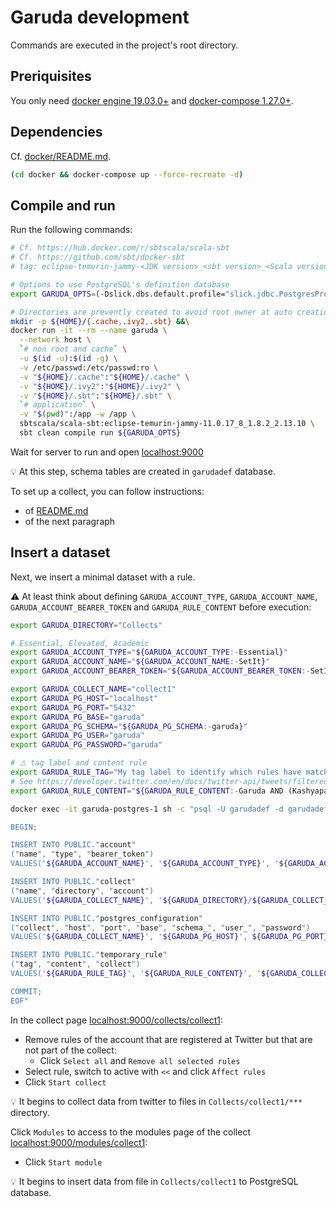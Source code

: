# Garuda development

Commands are executed in the project's root directory.

## Preriquisites

You only need [docker engine 19.03.0+](https://docs.docker.com/get-docker/) and [docker-compose 1.27.0+](https://docs.docker.com/compose/install/).

## Dependencies

Cf. [docker/README.md]().

```sh
(cd docker && docker-compose up --force-recreate -d)
```

## Compile and run

Run the following commands:
```sh
# Cf. https://hub.docker.com/r/sbtscala/scala-sbt
# Cf. https://github.com/sbt/docker-sbt
# tag: eclipse-temurin-jammy-<JDK version>_<sbt version>_<Scala version>

# Options to use PostgreSQL's definition database
export GARUDA_OPTS=(-Dslick.dbs.default.profile="slick.jdbc.PostgresProfile$" -Dslick.dbs.default.db.driver="org.postgresql.Driver" -Dslick.dbs.default.db.url="jdbc:postgresql://localhost:5432/garudadef?user=garudadef&password=garudadef")

# Directories are prevently created to avoid root owner at auto creation by bind mount with a non root container
mkdir -p ${HOME}/{.cache,.ivy2,.sbt} &&\
docker run -it --rm --name garuda \
  --network host \
  `# non root and cache` \
  -u $(id -u):$(id -g) \
  -v /etc/passwd:/etc/passwd:ro \
  -v "${HOME}/.cache":"${HOME}/.cache" \
  -v "${HOME}/.ivy2":"${HOME}/.ivy2" \
  -v "${HOME}/.sbt":"${HOME}/.sbt" \
  `# application` \
  -v "$(pwd)":/app -w /app \
  sbtscala/scala-sbt:eclipse-temurin-jammy-11.0.17_8_1.8.2_2.13.10 \
  sbt clean compile run ${GARUDA_OPTS}
```

Wait for server to run and open [localhost:9000]()

💡 At this step, schema tables are created in `garudadef` database.

To set up a collect, you can follow instructions:
* of [README.md]()
* of the next paragraph

## Insert a dataset

Next, we insert a minimal dataset with a rule.

⚠ At least think about defining `GARUDA_ACCOUNT_TYPE`, `GARUDA_ACCOUNT_NAME`, `GARUDA_ACCOUNT_BEARER_TOKEN` and `GARUDA_RULE_CONTENT` before execution:

```sh
export GARUDA_DIRECTORY="Collects"

# Essential, Elevated, Academic
export GARUDA_ACCOUNT_TYPE="${GARUDA_ACCOUNT_TYPE:-Essential}"
export GARUDA_ACCOUNT_NAME="${GARUDA_ACCOUNT_NAME:-SetIt}"
export GARUDA_ACCOUNT_BEARER_TOKEN="${GARUDA_ACCOUNT_BEARER_TOKEN:-SetIt}"

export GARUDA_COLLECT_NAME="collect1"
export GARUDA_PG_HOST="localhost"
export GARUDA_PG_PORT="5432"
export GARUDA_PG_BASE="garuda"
export GARUDA_PG_SCHEMA="${GARUDA_PG_SCHEMA:-garuda}"
export GARUDA_PG_USER="garuda"
export GARUDA_PG_PASSWORD="garuda"

# ⚠ tag label and content rule
export GARUDA_RULE_TAG="My tag label to identify which rules have matched"
# See https://developer.twitter.com/en/docs/twitter-api/tweets/filtered-stream/integrate/build-a-rule
export GARUDA_RULE_CONTENT="${GARUDA_RULE_CONTENT:-Garuda AND (Kashyapa OR Vinatâ)}"

docker exec -it garuda-postgres-1 sh -c "psql -U garudadef -d garudadef <<EOF

BEGIN;

INSERT INTO PUBLIC."account"
("name", "type", "bearer_token")
VALUES('${GARUDA_ACCOUNT_NAME}', '${GARUDA_ACCOUNT_TYPE}', '${GARUDA_ACCOUNT_BEARER_TOKEN}');

INSERT INTO PUBLIC."collect"
("name", "directory", "account")
VALUES('${GARUDA_COLLECT_NAME}', '${GARUDA_DIRECTORY}/${GARUDA_COLLECT_NAME}', '${GARUDA_ACCOUNT_NAME}');

INSERT INTO PUBLIC."postgres_configuration"
("collect", "host", "port", "base", "schema_", "user_", "password")
VALUES('${GARUDA_COLLECT_NAME}', '${GARUDA_PG_HOST}', ${GARUDA_PG_PORT}, '${GARUDA_PG_BASE}', '${GARUDA_PG_SCHEMA}', '${GARUDA_PG_USER}', '${GARUDA_PG_PASSWORD}');

INSERT INTO PUBLIC."temporary_rule"
("tag", "content", "collect")
VALUES('${GARUDA_RULE_TAG}', '${GARUDA_RULE_CONTENT}', '${GARUDA_COLLECT_NAME}');

COMMIT;
EOF"
```

In the collect page [localhost:9000/collects/collect1]():
- Remove rules of the account that are registered at Twitter but that are not part of the collect:
  - Click `Select all` and `Remove all selected rules`
- Select rule, switch to active with `<<` and click `Affect rules`
- Click `Start collect`

💡 It begins to collect data from twitter to files in `Collects/collect1/***` directory.

Click `Modules` to access to the modules page of the collect [localhost:9000/modules/collect1]():
- Click `Start module`

💡 It begins to insert data from file in `Collects/collect1` to PostgreSQL database.
